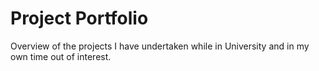 # Project Portfolio
Overview of the projects I have undertaken while in University and in my own time out of interest.
